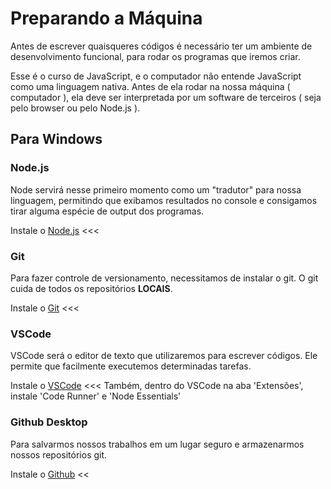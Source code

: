 # Preparando a Máquina

Antes de escrever quaisqueres códigos é necessário ter um ambiente de desenvolvimento funcional, para rodar os programas que iremos criar.

Esse é o curso de JavaScript, e o computador não entende JavaScript como uma linguagem nativa. Antes de ela rodar na nossa máquina ( computador ), ela deve ser interpretada por um software de terceiros ( seja pelo browser ou pelo Node.js ).

## Para Windows

### Node.js

Node servirá nesse primeiro momento como um "tradutor" para nossa linguagem, permitindo que exibamos resultados no console e consigamos tirar alguma espécie de output dos programas.

Instale o [Node.js](https://nodejs.org/en/download/) <<<

### Git

Para fazer controle de versionamento, necessitamos de instalar o git.
O git cuida de todos os repositórios **LOCAIS**.

Instale o [Git](https://git-scm.com/) <<<

### VSCode

VSCode será o editor de texto que utilizaremos para escrever códigos. Ele permite que facilmente executemos determinadas tarefas.

Instale o [VSCode](https://code.visualstudio.com/Download) <<<
Também, dentro do VSCode na aba 'Extensões', instale 'Code Runner' e 'Node Essentials'

### Github Desktop

Para salvarmos nossos trabalhos em um lugar seguro e armazenarmos nossos repositórios git.

Instale o [Github](https://desktop.github.com/) <<
